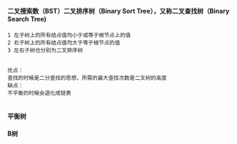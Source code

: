 
#### 二叉搜索数（BST）二叉排序树（Binary Sort Tree），又称二叉查找树（Binary Search Tree)
```
1 左子树上的所有结点值均小于或等于根节点上的值
2 右子树上的所有结点值均大于等于根节点的值
3 左右子树也分别为二叉排序树


优点：
查找的时候是二分查找的思想，所需的最大查找次数是二叉树的高度
缺点：
不平衡的时候会退化成链表


```
#### 平衡树
####  B树

